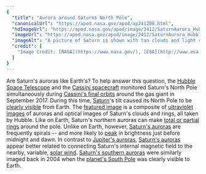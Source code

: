 ```yaml
---
{
  "title": "Aurora around Saturns North Pole",
  "canonicalUrl": "https://apod.nasa.gov/apod/ap241208.html",
  "hdImageUrl": "https://apod.nasa.gov/apod/image/2412/SaturnAurora_Hubble_2215.jpg",
  "imageUrl": "https://apod.nasa.gov/apod/image/2412/SaturnAurora_Hubble_960.jpg",
  "imageAlt": "A picture of Saturn is shown with tan clouds and light rings. Surrounding the north pole at the top are bright blue swirls. Please see the explanation for more detailed information.",
  "credit": [
    "Image Credit: [NASA](https://www.nasa.gov/), [ESA](http://www.esa.int/), [Hubble](https://www.nasa.gov/mission_pages/hubble/main/index.html), [OPAL Program](https://archive.stsci.edu/prepds/opal/), [J. DePasquale](http://jdepasquale.com/) ([STScI](http://www.stsci.edu/who-we-are)), [L. Lamy](https://www.iau.org/administration/membership/individual/16559/) ([Obs. Paris](https://www.obspm.fr/))"
  ]
}
---
```


Are Saturn's auroras like Earth's? To help answer this question, the [Hubble Space Telescope](https://science.nasa.gov/mission/hubble/overview/about-hubble/) and the [Cassini spacecraft](https://science.nasa.gov/mission/cassini/about-the-mission/) monitored Saturn's North Pole simultaneously during [Cassini's final orbits](https://apod.nasa.gov/apod/ap170125.html) around the gas giant in September 2017. During this time, [Saturn](https://science.nasa.gov/saturn/)'s tilt caused its North Pole to be [clearly visible](https://apod.nasa.gov/apod/ap150621.html) from Earth. The [featured image](https://www.spacetelescope.org/images/heic1815a/) is a composite of [ultraviolet images](https://science.nasa.gov/ems/10_ultravioletwaves) of auroras and optical images of Saturn's clouds and rings, all taken by Hubble. Like on Earth, Saturn's northern auroras can make [total or partial rings](https://apod.nasa.gov/apod/ap081119.html) around the pole. Unlike on Earth, however, [Saturn's auroras](https://en.wikipedia.org/wiki/Magnetosphere_of_Saturn#Aurorae) are frequently spirals -- and more likely to [peak](https://media.istockphoto.com/id/1097010202/photo/portrait-of-a-funny-cat-looking-out-of-the-box.jpg?s=612x612&w=0&k=20&c=xhduCYxVsageM8F5_Ot0JFFwB6edgD5pLHoc6gmj3bU=) in brightness just before midnight and dawn. In contrast to [Jupiter's auroras](https://apod.nasa.gov/apod/ap220830.html), [Saturn's auroras](https://www.spacetelescope.org/news/heic1815/) appear better related to connecting Saturn's internal magnetic field to the nearby, variable, [solar wind](https://en.wikipedia.org/wiki/Solar_wind). [Saturn's southern auroras](https://apod.nasa.gov/apod/ap050219.html) were similarly imaged back in 2004 when the [planet's South Pole](https://apod.nasa.gov/apod/ap050222.html) was clearly visible to Earth.

